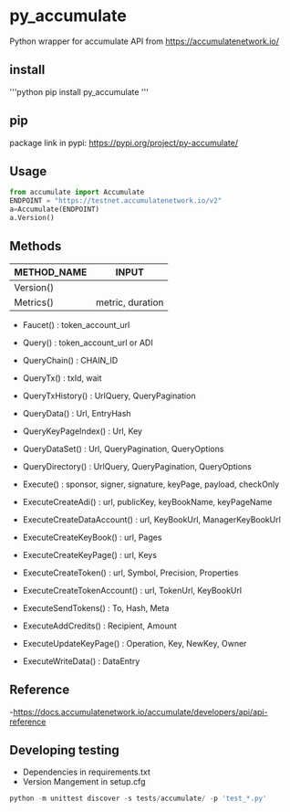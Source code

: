 # py_accumulate

Python wrapper for accumulate API from https://accumulatenetwork.io/

## install
'''python
pip install py_accumulate
'''

## pip

package link in pypi: https://pypi.org/project/py-accumulate/

## Usage

```python
from accumulate import Accumulate
ENDPOINT = "https://testnet.accumulatenetwork.io/v2"
a=Accumulate(ENDPOINT)
a.Version()
```

## Methods

|   METHOD_NAME     |       INPUT       |
| ------------- | ------------- |
|   Version()   |   |
|   Metrics()   |   metric, duration|
- Faucet()                      :   token_account_url
- Query()                       :   token_account_url or ADI
- QueryChain()                  :   CHAIN_ID
- QueryTx()                     :   txId, wait
- QueryTxHistory()              :   UrlQuery, QueryPagination
- QueryData()                   :   Url, EntryHash

- QueryKeyPageIndex()           :   Url, Key
- QueryDataSet()                :   Url, QueryPagination, QueryOptions
- QueryDirectory()              :   UrlQuery, QueryPagination, QueryOptions

- Execute()                     :   sponsor, signer, signature, keyPage, payload, checkOnly
- ExecuteCreateAdi()            :   url, publicKey, keyBookName, keyPageName
- ExecuteCreateDataAccount()    :   url, KeyBookUrl, ManagerKeyBookUrl
- ExecuteCreateKeyBook()        :   url, Pages
- ExecuteCreateKeyPage()        :   url, Keys
- ExecuteCreateToken()          :   url, Symbol, Precision, Properties
- ExecuteCreateTokenAccount()   :   url, TokenUrl, KeyBookUrl
- ExecuteSendTokens()           :   To, Hash, Meta
- ExecuteAddCredits()           :   Recipient, Amount
- ExecuteUpdateKeyPage()        :   Operation, Key, NewKey, Owner
- ExecuteWriteData()            :   DataEntry


## Reference

-https://docs.accumulatenetwork.io/accumulate/developers/api/api-reference


## Developing testing

- Dependencies in requirements.txt
- Version Mangement in setup.cfg

```python
python -m unittest discover -s tests/accumulate/ -p 'test_*.py'
```